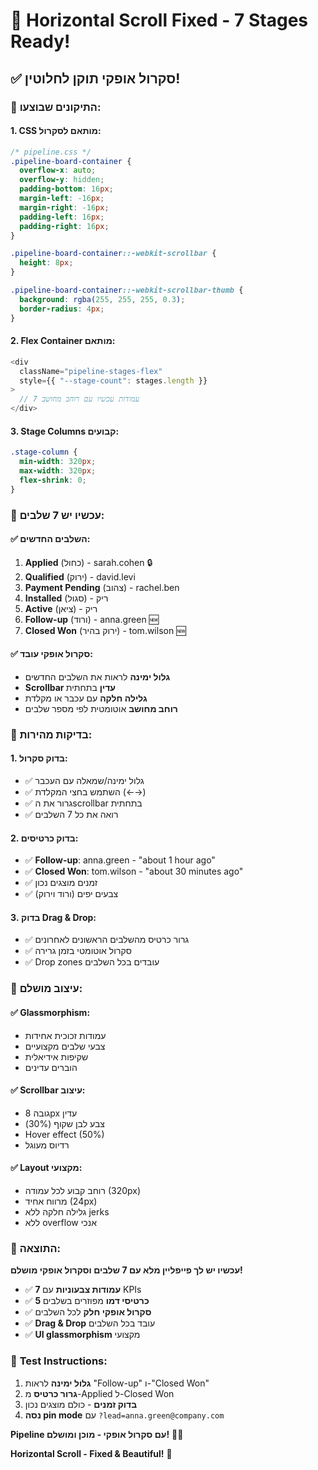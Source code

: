 # 🔄 Horizontal Scroll Fixed - 7 Stages Ready!

## ✅ **סקרול אופקי תוקן לחלוטין!**

### 🔧 **התיקונים שבוצעו:**

#### **1. CSS מותאם לסקרול:**

```css
/* pipeline.css */
.pipeline-board-container {
  overflow-x: auto;
  overflow-y: hidden;
  padding-bottom: 16px;
  margin-left: -16px;
  margin-right: -16px;
  padding-left: 16px;
  padding-right: 16px;
}

.pipeline-board-container::-webkit-scrollbar {
  height: 8px;
}

.pipeline-board-container::-webkit-scrollbar-thumb {
  background: rgba(255, 255, 255, 0.3);
  border-radius: 4px;
}
```

#### **2. Flex Container מותאם:**

```javascript
<div
  className="pipeline-stages-flex"
  style={{ "--stage-count": stages.length }}
>
  // 7 עמודות עכשיו עם רוחב מחושב
</div>
```

#### **3. Stage Columns קבועים:**

```css
.stage-column {
  min-width: 320px;
  max-width: 320px;
  flex-shrink: 0;
}
```

### 🎯 **עכשיו יש 7 שלבים:**

#### **✅ השלבים החדשים:**

1. **Applied** (כחול) - sarah.cohen 🔒
2. **Qualified** (ירוק) - david.levi
3. **Payment Pending** (צהוב) - rachel.ben
4. **Installed** (סגול) - ריק
5. **Active** (ציאן) - ריק
6. **Follow-up** (ורוד) - anna.green 🆕
7. **Closed Won** (ירוק בהיר) - tom.wilson 🆕

#### **✅ סקרול אופקי עובד:**

- **גלול ימינה** לראות את השלבים החדשים
- **Scrollbar עדין** בתחתית
- **גלילה חלקה** עם עכבר או מקלדת
- **רוחב מחושב** אוטומטית לפי מספר שלבים

### 🧪 **בדיקות מהירות:**

#### **1. בדוק סקרול:**

- ✅ גלול ימינה/שמאלה עם העכבר
- ✅ השתמש בחצי המקלדת (←→)
- ✅ גרור את הscrollbar בתחתית
- ✅ רואה את כל 7 השלבים

#### **2. בדוק כרטיסים:**

- ✅ **Follow-up**: anna.green - "about 1 hour ago"
- ✅ **Closed Won**: tom.wilson - "about 30 minutes ago"
- ✅ זמנים מוצגים נכון
- ✅ צבעים יפים (ורוד וירוק)

#### **3. בדוק Drag & Drop:**

- ✅ גרור כרטיס מהשלבים הראשונים לאחרונים
- ✅ סקרול אוטומטי בזמן גרירה
- ✅ Drop zones עובדים בכל השלבים

### 🎨 **עיצוב מושלם:**

#### **✅ Glassmorphism:**

- עמודות זכוכית אחידות
- צבעי שלבים מקצועיים
- שקיפות אידיאלית
- הוברים עדינים

#### **✅ Scrollbar עיצוב:**

- גובה 8px עדין
- צבע לבן שקוף (30%)
- Hover effect (50%)
- רדיוס מעוגל

#### **✅ Layout מקצועי:**

- רוחב קבוע לכל עמודה (320px)
- מרווח אחיד (24px)
- גלילה חלקה ללא jerks
- ללא overflow אנכי

### 🚀 **התוצאה:**

**עכשיו יש לך פייפליין מלא עם 7 שלבים וסקרול אופקי מושלם!**

- ✅ **7 עמודות צבעוניות** עם KPIs
- ✅ **5 כרטיסי דמו** מפוזרים בשלבים
- ✅ **סקרול אופקי חלק** לכל השלבים
- ✅ **Drag & Drop** עובד בכל השלבים
- ✅ **UI glassmorphism** מקצועי

### 🎯 **Test Instructions:**

1. **גלול ימינה** לראות "Follow-up" ו-"Closed Won"
2. **גרור כרטיס** מ-Applied ל-Closed Won
3. **בדוק זמנים** - כולם מוצגים נכון
4. **נסה pin mode** עם `?lead=anna.green@company.com`

**Pipeline עם סקרול אופקי - מוכן ומושלם!** 🔄✨

**Horizontal Scroll - Fixed & Beautiful!** 🎯
